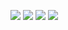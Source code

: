  ![](https://media1.tenor.com/m/4ad4Tg951_4AAAAC/pou.gif) ![](https://media1.tenor.com/m/t3zL6zjstrIAAAAC/shiseidored-pou.gif) ![](https://media1.giphy.com/media/v1.Y2lkPTc5MGI3NjExcjVkaDQ1d29zOHBrcWk5NTM1aXJtenYyYWtiOWgybDRnMHh3MnR4OSZlcD12MV9pbnRlcm5hbF9naWZfYnlfaWQmY3Q9Zw/zxakx8ZkgBZttln3ej/giphy.gif) ![](blob:https://giphy.com/802a05a1-b308-47d2-b5e6-a886b36d1e87)
